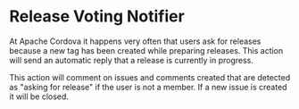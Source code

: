 # Release Voting Notifier

At Apache Cordova it happens very often that users ask for releases because a new tag has been created while preparing releases. This action will send an automatic reply that a release is currently in progress.

This action will comment on issues and comments created that are detected as "asking for release" if the user is not a member. If a new issue is created it will be closed.
